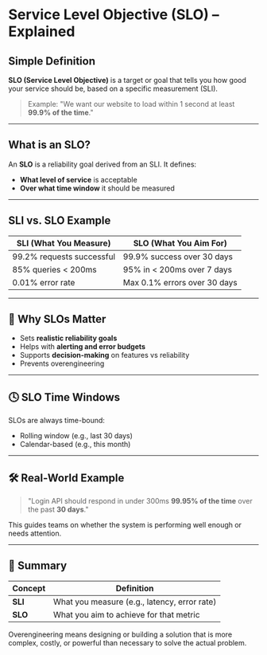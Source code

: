 # Service Level Objective (SLO) – Explained

## Simple Definition

**SLO (Service Level Objective)** is a target or goal that tells you how good your service should be, based on a specific measurement (SLI).

> Example: "We want our website to load within 1 second at least **99.9% of the time**."

---

## What is an SLO?

An **SLO** is a reliability goal derived from an SLI. It defines:
- **What level of service** is acceptable
- **Over what time window** it should be measured

---

## SLI vs. SLO Example

| SLI (What You Measure) | SLO (What You Aim For) |
|------------------------|------------------------|
| 99.2% requests successful | 99.9% success over 30 days |
| 85% queries < 200ms | 95% in < 200ms over 7 days |
| 0.01% error rate | Max 0.1% errors over 30 days |

---

## 🧠 Why SLOs Matter
- Sets **realistic reliability goals**
- Helps with **alerting and error budgets**
- Supports **decision-making** on features vs reliability
- Prevents overengineering

---

## 🕓 SLO Time Windows

SLOs are always time-bound:
- Rolling window (e.g., last 30 days)
- Calendar-based (e.g., this month)

---

## 🛠️ Real-World Example

> "Login API should respond in under 300ms **99.95% of the time** over the past **30 days**."

This guides teams on whether the system is performing well enough or needs attention.

---

## 🧭 Summary

| Concept | Definition |
|--------|------------|
| **SLI** | What you measure (e.g., latency, error rate) |
| **SLO** | What you aim to achieve for that metric |

Overengineering means designing or building a solution that is more complex, costly, or powerful than necessary to solve the actual problem.
